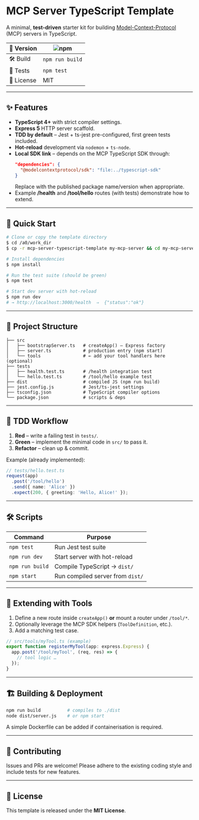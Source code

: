 # MCP Server TypeScript Template

A minimal, **test-driven** starter kit for building [Model-Context-Protocol](https://github.com/modelcontextprotocol/) (MCP) servers in TypeScript.

| 🔖 Version | ![npm](https://img.shields.io/badge/template-v1.0.0-blue) |
|-----------|-----------------------------------------------------------|
| 🛠 Build  | `npm run build` |
| 🧪 Tests  | `npm test` |
| 📄 License| MIT |

---

## ✨ Features

* **TypeScript 4+** with strict compiler settings.
* **Express 5** HTTP server scaffold.
* **TDD by default** – Jest + ts-jest pre-configured, first green tests included.
* **Hot-reload** development via `nodemon` + `ts-node`.
* **Local SDK link** – depends on the MCP TypeScript SDK through:
  ```json
  "dependencies": {
    "@modelcontextprotocol/sdk": "file:../typescript-sdk"
  }
  ```
  Replace with the published package name/version when appropriate.
* Example **/health** and **/tool/hello** routes (with tests) demonstrate how to extend.

---

## 🚀 Quick Start

```bash
# Clone or copy the template directory
$ cd /a0/work_dir
$ cp -r mcp-server-typescript-template my-mcp-server && cd my-mcp-server

# Install dependencies
$ npm install

# Run the test suite (should be green)
$ npm test

# Start dev server with hot-reload
$ npm run dev
# → http://localhost:3000/health  ⇒  {"status":"ok"}
```

---

## 📂 Project Structure

```
├── src
│   ├── bootstrapServer.ts   # createApp() – Express factory
│   ├── server.ts            # production entry (npm start)
│   └── tools                # ← add your tool handlers here (optional)
├── tests
│   ├── health.test.ts       # /health integration test
│   └── hello.test.ts        # /tool/hello example test
├── dist                     # compiled JS (npm run build)
├── jest.config.js           # Jest/ts-jest settings
├── tsconfig.json            # TypeScript compiler options
└── package.json             # scripts & deps
```

---

## 🧪 TDD Workflow

1. **Red** – write a failing test in `tests/`.
2. **Green** – implement the minimal code in `src/` to pass it.
3. **Refactor** – clean up & commit.

Example (already implemented):
```ts
// tests/hello.test.ts
request(app)
  .post('/tool/hello')
  .send({ name: 'Alice' })
  .expect(200, { greeting: 'Hello, Alice!' });
```

---

## 🛠 Scripts

| Command            | Purpose                                   |
|--------------------|-------------------------------------------|
| `npm test`         | Run Jest test suite                       |
| `npm run dev`      | Start server with hot-reload              |
| `npm run build`    | Compile TypeScript → `dist/`              |
| `npm start`        | Run compiled server from `dist/`          |

---

## 🔌 Extending with Tools

1. Define a new route inside `createApp()` **or** mount a router under `/tool/*`.
2. Optionally leverage the MCP SDK helpers (`ToolDefinition`, etc.).
3. Add a matching test case.

```ts
// src/tools/myTool.ts (example)
export function registerMyTool(app: express.Express) {
  app.post('/tool/myTool', (req, res) => {
    // tool logic …
  });
}
```

---

## 🏗 Building & Deployment

```bash
npm run build          # compiles to ./dist
node dist/server.js    # or npm start
```

A simple Dockerfile can be added if containerisation is required.

---

## 🤝 Contributing

Issues and PRs are welcome! Please adhere to the existing coding style and include tests for new features.

---

## 📜 License

This template is released under the **MIT License**.
